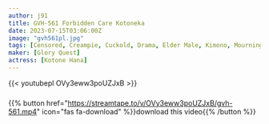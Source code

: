 ```yaml
---
author: j91
title: GVH-561 Forbidden Care Kotoneka
date: 2023-07-15T03:06:00Z
image: "gvh561pl.jpg"
tags: [Censored, Creampie, Cuckold, Drama, Elder Male, Kimono, Mourning, Solowork]
maker: [Glory Quest]
actress: [Kotone Hana]
---
```



{{< youtubepl OVy3eww3poUZJxB >}}
###

{{% button href="https://streamtape.to/v/OVy3eww3poUZJxB/gvh-561.mp4" icon="fas fa-download" %}}download this video{{% /button %}}

